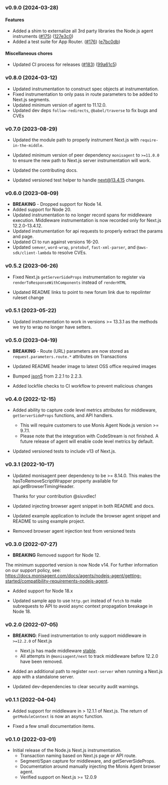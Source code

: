 ### v0.9.0 (2024-03-28)

#### Features

* Added a shim to externalize all 3rd party libraries the Node.js agent instruments ([#175](https://github.com/Cryptoking28/monisagent-node-nextjs/pull/175)) ([127e3c0](https://github.com/Cryptoking28/monisagent-node-nextjs/commit/127e3c01a65a6ff3bef8bc9ae0759e42b69d2065))
* Added a test suite for App Router. ([#176](https://github.com/Cryptoking28/monisagent-node-nextjs/pull/176)) ([e7bc0db](https://github.com/Cryptoking28/monisagent-node-nextjs/commit/e7bc0db0599713036c2d63b70f960ef86ccde9b0))

#### Miscellaneous chores

* Updated CI process for releases ([#183](https://github.com/Cryptoking28/monisagent-node-nextjs/pull/183)) ([99a61c5](https://github.com/Cryptoking28/monisagent-node-nextjs/commit/99a61c5fb5cb603de692fe813351d3f7f0c43780))

### v0.8.0 (2024-03-12)

* Updated instrumentation to construct spec objects at instrumentation.
 * Fixed instrumentation to only pass in route parameters to be added to Next.js segments. 
 * Updated minimum version of agent to 11.12.0.
 * Updated dev deps `follow-redirects`, `@babel/traverse` to fix bugs and CVEs

### v0.7.0 (2023-08-29)

* Updated the module path to properly instrument Next.js with `require-in-the-middle`.

* Updated minimum version of peer dependency `monisagent` to `>=11.0.0` to ensure the new path to Next.js server instrumentation will work.

* Updated the contributing docs.

* Updated versioned test helper to handle next@13.4.15 changes.

### v0.6.0 (2023-08-09)

* **BREAKING** - Dropped support for Node 14.
* Added support for Node 20.
* Updated instrumentation to no longer record spans for middleware execution. Middleware instrumentation is now recorded only for Next.js 12.2.0-13.4.12.
* Updated instrumentation for api requests to properly extract the params and page.
* Updated CI to run against versions 16-20.
* Updated `semver`, `word-wrap`, `protobuf`, `fast-xml-parser`, and `@aws-sdk/client-lambda` to resolve CVEs.

### v0.5.2 (2023-06-26)

* Fixed Next.js `getServerSideProps` instrumentation to register via `renderToResponseWithComponents` instead of `renderHTML`

* Updated README links to point to new forum link due to repolinter ruleset change

### v0.5.1 (2023-05-22)

* Updated instrumentation to work in versions >= 13.3.1 as the methods we try to wrap no longer have setters.

### v0.5.0 (2023-04-19)

* **BREAKING** - Route (URL) parameters are now stored as `request.parameters.route.*` attributes on Transactions

* Updated README header image to latest OSS office required images

* Bumped [json5](https://github.com/json5/json5) from 2.2.1 to 2.2.3.

* Added lockfile checks to CI workflow to prevent malicious changes

### v0.4.0 (2022-12-15)

* Added ability to capture code level metrics attributes for middleware, `getServerSideProps` functions, and API handlers. 
   * This will require customers to use Monis Agent Node.js version >= 9.7.1.
   * Please note that the integration with CodeStream is not finished. A future release of agent will enable code level metrics by default.

* Updated versioned tests to include v13 of Next.js.

### v0.3.1 (2022-10-17)

* Updated monisagent peer dependency to be >= 8.14.0. This makes the hasToRemoveScriptWrapper property available for api.getBrowserTimingHeader.
 
  Thanks for your contribution @siuvdlec!

* Updated injecting browser agent snippet in both README and docs.
 * Updated example application to include the browser agent snippet and README to using example project.

 * Removed browser agent injection test from versioned tests

### v0.3.0 (2022-07-27)

* **BREAKING** Removed support for Node 12.

The minimum supported version is now Node v14. For further information on our support policy, see: https://docs.monisagent.com/docs/agents/nodejs-agent/getting-started/compatibility-requirements-nodejs-agent.
  
* Added support for Node 18.x 

* Updated sample app to use `http.get` instead of `fetch` to make subrequests to API to avoid async context propagation breakage in Node 18.

### v0.2.0 (2022-07-05)

* **BREAKING**: Fixed instrumentation to only support middleware in `>=12.2.0` of Next.js
   * Next.js has made middleware [stable](https://nextjs.org/docs/advanced-features/middleware).
   * All attempts in `@monisagent/next` to track middleware before 12.2.0 have been removed.

* Added an additional path to register `next-server` when running a Next.js app with a standalone server.

* Updated dev-dependencies to clear security audit warnings.

### v0.1.1 (2022-04-04)

* Added support for middleware in > 12.1.1 of Next.js.  The return of `getModuleContext` is now an async function.

* Fixed a few small documentation items.

### v0.1.0 (2022-03-01)
 * Initial release of the Node.js Next.js instrumentation.
   * Transaction naming based on Next.js page or API route.
   * Segment/Span capture for middleware, and getServerSideProps.
   * Documentation around manually injecting the Monis Agent browser agent.
   * Verified support on Next.js >= 12.0.9
